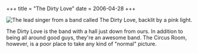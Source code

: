 +++
title = "The Dirty Love"
date = 2006-04-28
+++

![The lead singer from a band called The Dirty Love, backlit by a pink light.](/photos/TheDirtyLove.jpg)

The Dirty Love is the band with a hall just down from ours. In addition to being all around good guys, they're an awesome band. The Circus Room, however, is a poor place to take any kind of "normal" picture.

